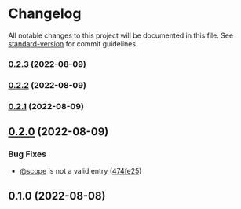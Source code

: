 # Changelog

All notable changes to this project will be documented in this file. See [standard-version](https://github.com/conventional-changelog/standard-version) for commit guidelines.

### [0.2.3](https://github.com/ThorstenSuckow/ewi-comp/compare/v0.2.2...v0.2.3) (2022-08-09)

### [0.2.2](https://github.com/ThorstenSuckow/ewi-comp/compare/v0.2.1...v0.2.2) (2022-08-09)

### [0.2.1](https://github.com/ThorstenSuckow/ewi-comp/compare/v0.2.0...v0.2.1) (2022-08-09)

## [0.2.0](https://github.com/ThorstenSuckow/ewi-comp/compare/v0.1.0...v0.2.0) (2022-08-09)


### Bug Fixes

* [@scope](https://github.com/scope) is not a valid entry ([474fe25](https://github.com/ThorstenSuckow/ewi-comp/commit/474fe25780e317375b39a5efc8dbd135356f6115))

## 0.1.0 (2022-08-08)
